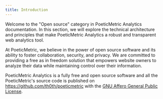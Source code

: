 ```yaml
---
title: Introduction
---
```


Welcome to the "Open source" category in PoeticMetric Analytics documentation. In this section, we will explore the technical architecture and principles that make PoeticMetric Analytics a robust and transparent web analytics tool.

<!-- end -->

At PoeticMetric, we believe in the power of open source software and its ability to foster collaboration, security, and privacy. We are committed to providing a free as in freedom solution that empowers website owners to analyze their data while maintaining control over their information.

PoeticMetric Analytics is a fully free and open source software and all the PoeticMetric's source code is published on https://github.com/th0th/poeticmetric with the [GNU Affero General Public License](https://www.gnu.org/licenses/agpl-3.0.en.html). 


